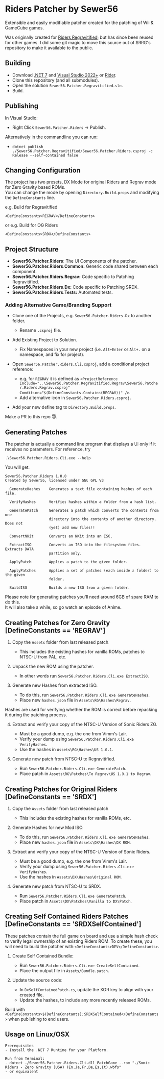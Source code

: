 # Riders Patcher by Sewer56

Extensible and easily modifiable patcher created for the patching of Wii & GameCube games.  

Was originally created for [Riders Regravitified](https://www.youtube.com/watch?v=kWI9TMnisa8); but has since been reused for other games.  I did some git magic to move this source out of SRRG's repository to make it available to the public.

## Building
- Download [.NET 7](https://dotnet.microsoft.com/en-us/download/dotnet/7.0) and [Visual Studio 2022+](https://visualstudio.microsoft.com/thank-you-downloading-visual-studio/?sku=Community&channel=Release&version=VS2022&source=VSLandingPage&cid=2030&passive=false) or [Rider](https://www.jetbrains.com/rider/download/#section=windows).  
- Clone this repository (and all submodules).  
- Open the solution `Sewer56.Patcher.Regravitified.sln`.  
- Build.

## Publishing

In Visual Studio:  
   - Right Click `Sewer56.Patcher.Riders` -> Publish.  

Alternatively in the commandline you can run:  
   - `dotnet publish ./Sewer56.Patcher.Regravitified/Sewer56.Patcher.Riders.csproj -c Release --self-contained false`

## Changing Configuration
The project has two presets, DX Mode for original Riders and Regrav mode for Zero Gravity based ROMs.  
You can change the mode by opening `Directory.Build.props` and modifying the `DefineConstants` line.  

e.g. Build for Regravitified 
```
<DefineConstants>REGRAV</DefineConstants>
```

or 
e.g. Build for OG Riders  
```
<DefineConstants>SRDX</DefineConstants>
```

## Project Structure

- **Sewer56.Patcher.Riders:** The UI Components of the patcher.  
- **Sewer56.Patcher.Riders.Common:** Generic code shared between each component.  
- **Sewer56.Patcher.Riders.Regrav:** Code specific to Patching Regravitified.  
- **Sewer56.Patcher.Riders.Dx:** Code specific to Patching SRDX.  
- **Sewer56.Patcher.Riders.Tests:** Automated tests.  

### Adding Alternative Game/Branding Support

- Clone one of the Projects, e.g. `Sewer56.Patcher.Riders.Dx` to another folder.  
  - Rename `.csproj` file.  

- Add Existing Project to Solution.  
    - Fix Namespaces in your new project (i.e. `Alt+Enter` or `Alt+.` on a namespace, and fix for project).  
  
- Open `Sewer56.Patcher.Riders.Cli.csproj`, add a conditional project reference:  
  - e.g. for `REGRAV` it is defined as `<ProjectReference Include="..\Sewer56.Patcher.Regravitified.Regrav\Sewer56.Patcher.Riders.Regrav.csproj" Condition="$(DefineConstants.Contains(REGRAV))" />`.  
  - Add alternative icon in `Sewer56.Patcher.Riders.csproj`.  

- Add your new define tag to `Directory.Build.props`.  

Make a PR to this repo 😇.

## Generating Patches

The patcher is actually a command line program that displays a UI only if it receives no parameters.
For reference, try
```
.\Sewer56.Patcher.Riders.Cli.exe --help
```

You will get.
```
Sewer56.Patcher.Riders 1.0.0
Created by Sewer56, licensed under GNU GPL V3

  GenerateHashes    Generates a text file containing hashes of each file.

  VerifyHashes      Verifies hashes within a folder from a hash list.

  GeneratePatch     Generates a patch which converts the contents from one
                    directory into the contents of another directory. Does not
                    (yet) add new files!!

  ConvertNKit       Converts an NKit into an ISO.

  ExtractISO        Converts an ISO into the filesystem files. Extracts DATA
                    partition only.

  ApplyPatch        Applies a patch to the given folder.

  ApplyPatches      Applies a set of patches (each inside a folder) to the given
                    folder.

  BuildISO          Builds a new ISO from a given folder.
```

Please note for generating patches you'll need around 6GB of spare RAM to do this.  
It will also take a while, so go watch an episode of Anime.  

## Creating Patches for Zero Gravity [DefineConstants == 'REGRAV']

1. Copy the `Assets` folder from last released patch.  
   - This includes the existing hashes for vanilla ROMs, patches to NTSC-U from PAL, etc.  

2. Unpack the new ROM using the patcher.  
   - In other words run `Sewer56.Patcher.Riders.Cli.exe ExtractISO`.  

3. Generate new Hashes from extracted ISO.  

   - To do this, run `Sewer56.Patcher.Riders.Cli.exe GenerateHashes`.  
   - Place new `hashes.json` file in `Assets\RG\Hashes\Regrav`.  

Hashes are used for verifying whether the ROM is correct before repacking it during the patching process.

4. Extract and verify your copy of the NTSC-U Version of Sonic Riders ZG.  

   - Must be a good dump, e.g. the one from Vimm's Lair.  
   - Verify your dump using `Sewer56.Patcher.Riders.Cli.exe VerifyHashes`.  
   - Use the hashes in `Assets\RG\Hashes\US 1.0.1`.  

5. Generate new patch from NTSC-U to Regravitified.  

   - Run `Sewer56.Patcher.Riders.Cli.exe GeneratePatch`.  
   - Place patch in `Assets\RG\Patches\To Regrav\US 1.0.1 to Regrav`.  

## Creating Patches for Original Riders [DefineConstants == 'SRDX']

1. Copy the `Assets` folder from last released patch.
   - This includes the existing hashes for vanilla ROMs, etc.  

2. Generate Hashes for new Mod ISO.  

   - To do this, run `Sewer56.Patcher.Riders.Cli.exe GenerateHashes`.  
   - Place new `hashes.json` file in `Assets\DX\Hashes\DX ROM`.  

3. Extract and verify your copy of the NTSC-U Version of Sonic Riders.  

   - Must be a good dump, e.g. the one from Vimm's Lair.  
   - Verify your dump using `Sewer56.Patcher.Riders.Cli.exe VerifyHashes`.  
   - Use the hashes in `Assets\DX\Hashes\Original ROM`.  

4. Generate new patch from NTSC-U to SRDX.  

   - Run `Sewer56.Patcher.Riders.Cli.exe GeneratePatch`.  
   - Place patch in `Assets\DX\Patches\Vanilla to DX\Patch`.  

## Creating Self Contained Riders Patches [DefineConstants == 'SRDXSelfContained']

These patches contain the full game on board and use a simple hash check to verify legal ownership of an existing Riders ROM.
To create these, you will need to build the patcher with `<DefineConstants>DEV</DefineConstants>`.  

1. Create Self Contained Bundle:  

   - Run `Sewer56.Patcher.Riders.Cli.exe CreateSelfContained`.  
   - Place the output file in `Assets/Bundle.patch`.  

2. Update the source code:  

   - In `DxSelfContainedPatch.cs`, update the XOR key to align with your created file.  
   - Update the hashes, to include any more recently released ROMs.  

Build with `<DefineConstants>$(DefineConstants);SRDXSelfContained</DefineConstants>` when publishing to end users.

## Usage on Linux/OSX

```
Prerequisites
- Install the .NET 7 Runtime for your Platform.

Run from Terminal:
- dotnet ./Sewer56.Patcher.Riders.Cli.dll PatchGame --rom "./Sonic Riders - Zero Gravity (USA) (En,Ja,Fr,De,Es,It).wbfs"
- or equivalent
```